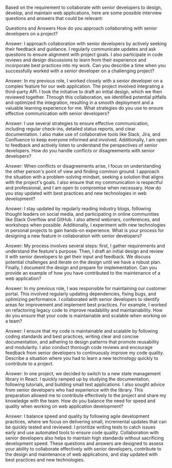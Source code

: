 Based on the requirement to collaborate with senior developers to design, develop, and maintain web applications, here are some possible interview questions and answers that could be relevant:

Questions and Answers
How do you approach collaborating with senior developers on a project?

Answer: I approach collaboration with senior developers by actively seeking their feedback and guidance. I regularly communicate updates and ask questions to ensure alignment with project goals. I also participate in code reviews and design discussions to learn from their experience and incorporate best practices into my work.
Can you describe a time when you successfully worked with a senior developer on a challenging project?

Answer: In my previous role, I worked closely with a senior developer on a complex feature for our web application. The project involved integrating a third-party API. I took the initiative to draft an initial design, which we then reviewed together. Through this collaboration, we identified potential pitfalls and optimized the integration, resulting in a smooth deployment and a valuable learning experience for me.
What strategies do you use to ensure effective communication with senior developers?

Answer: I use several strategies to ensure effective communication, including regular check-ins, detailed status reports, and clear documentation. I also make use of collaborative tools like Slack, Jira, and Confluence to keep everyone informed and involved. Additionally, I am open to feedback and actively listen to understand the perspectives of senior developers.
How do you handle conflicts or disagreements with senior developers?

Answer: When conflicts or disagreements arise, I focus on understanding the other person's point of view and finding common ground. I approach the situation with a problem-solving mindset, seeking a solution that aligns with the project's goals. I also ensure that my communication is respectful and professional, and I am open to compromise when necessary.
How do you stay updated with best practices and new technologies in web development?

Answer: I stay updated by regularly reading industry blogs, following thought leaders on social media, and participating in online communities like Stack Overflow and GitHub. I also attend webinars, conferences, and workshops when possible. Additionally, I experiment with new technologies in personal projects to gain hands-on experience.
What is your process for designing a new feature in collaboration with senior developers?

Answer: My process involves several steps: first, I gather requirements and understand the feature's purpose. Then, I draft an initial design and review it with senior developers to get their input and feedback. We discuss potential challenges and iterate on the design until we have a robust plan. Finally, I document the design and prepare for implementation.
Can you provide an example of how you have contributed to the maintenance of a web application?

Answer: In my previous role, I was responsible for maintaining our customer portal. This involved regularly updating dependencies, fixing bugs, and optimizing performance. I collaborated with senior developers to identify areas for improvement and implement best practices. For example, I worked on refactoring legacy code to improve readability and maintainability.
How do you ensure that your code is maintainable and scalable when working on a team?

Answer: I ensure that my code is maintainable and scalable by following coding standards and best practices, writing clear and concise documentation, and adhering to design patterns that promote reusability and modularity. I also conduct thorough code reviews and encourage feedback from senior developers to continuously improve my code quality.
Describe a situation where you had to learn a new technology quickly to contribute to a project.

Answer: In one project, we decided to switch to a new state management library in React. I quickly ramped up by studying the documentation, following tutorials, and building small test applications. I also sought advice from senior developers who had experience with the library. This preparation allowed me to contribute effectively to the project and share my knowledge with the team.
How do you balance the need for speed and quality when working on web application development?

Answer: I balance speed and quality by following agile development practices, where we focus on delivering small, incremental updates that can be quickly tested and reviewed. I prioritize writing tests to catch issues early and use automated tools to ensure code quality. Collaboration with senior developers also helps to maintain high standards without sacrificing development speed.
These questions and answers are designed to assess your ability to collaborate effectively with senior developers, contribute to the design and maintenance of web applications, and stay updated with best practices and new technologies.
